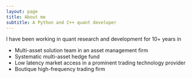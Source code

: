 ```yaml
---
layout: page
title: About me
subtitle: A Python and C++ quant developer
---
```


I have been working in quant research and development for 10+ years in

- Multi-asset solution team in an asset management firm
- Systematic multi-asset hedge fund
- Low latency market access in a prominent trading technology provider
- Boutique high-frequency trading firm
